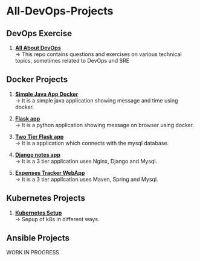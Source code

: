# All-DevOps-Projects

<h2 align="left">DevOps Exercise</h2>

1. **[All About DevOps](https://github.com/Kartikpawar143/devops-exercises)** <br>
   →  This repo contains questions and exercises on various technical topics, sometimes related to DevOps and SRE

<h2 align="left">Docker Projects</h2>

1. **[Simple Java App Docker](https://github.com/Kartikpawar143/Simple-Java-App)** <br>
   →  It is a simple java application showing message and time using docker.
   
3. **[Flask app](https://github.com/Kartikpawar143/Fflask-app-ecs.git)** <br>
   →  It is a python application showing message on browser using docker.
   
5. **[Two Tier Flask app](https://github.com/Kartikpawar143/Two-Tier-Flask-App/tree/main)** <br>
   →  It is a application which connects with the mysql database.
   
7. **[Django notes app](https://github.com/Kartikpawar143/Django-notes-app)** <br>
   →  It is a 3 tier application uses Nginx, Django and Mysql.
   
9. **[Expenses Tracker WebApp](https://github.com/Kartikpawar143/Expenses-Tracker-WebApp.git)** <br>
   →  It is a 3 tier application uses Maven, Spring and Mysql. 

<h2 align="left">Kubernetes Projects</h2>

1. **[Kubernetes Setup](https://github.com/Kartikpawar143/kubestarter)** <br>
   →  Sepup of k8s in different ways.

   
<h2 align="left">Ansible Projects</h2>

WORK IN PROGRESS
